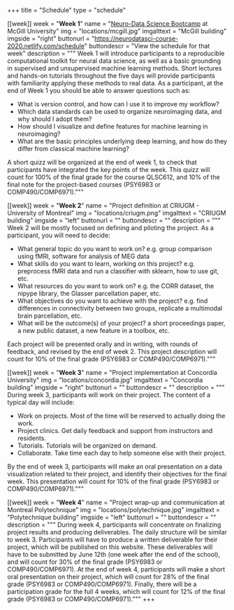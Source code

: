 +++
title = "Schedule"
type = "schedule"


[[week]]
  week = "**Week 1**"
  name = "[Neuro-Data Science Bootcamp](https://neurodatasci-course-2020.netlify.com/) at McGill University"
  img = "locations/mcgill.jpg"
  imgalttext = "McGill building"
  imgside = "right"
  buttonurl = "https://neurodatasci-course-2020.netlify.com/schedule"
  buttondescr = "View the schedule for that week"
  description = """
  Week 1 will introduce participants to a reproducible computational toolkit for neural data science, as well as a basic grounding in supervised and unsupervised machine learning methods.
Short lectures and hands-on tutorials throughout the five days will provide participants with familiarity applying these methods to real data. As a participant, at the end of Week 1 you should be able to answer questions such as:
 * What is version control, and how can I use it to improve my workflow?
 * Which data standards can be used to organize neuroimaging data, and why should I adopt them?
 * How should I visualize and define features for machine learning in neuroimaging?
 * What are the basic principles underlying deep learning, and how do they differ from classical machine learning?

A short quizz will be organized at the end of week 1, to check that participants have integrated the key points of the week. This quizz will count for 100% of the final grade for the course QLSC612, and 10% of the final note for the project-based courses (PSY6983 or COMP490/COMP6971)."""

[[week]]
  week = "**Week 2**"
  name = "Project definition at CRIUGM - University of Montreal"
  img = "locations/criugm.png"
  imgalttext = "CRIUGM building"
  imgside = "left"
  buttonurl = ""
  buttondescr = ""
  description = """
   Week 2 will be mostly focused on defining and piloting the project. As a participant, you will need to decide:

 * What general topic do you want to work on? e.g. group comparison using fMRI, software for analysis of MEG data
 * What skills do you want to learn, working on this project? e.g. preprocess fMRI data and run a classifier with sklearn, how to use git, etc.
 * What resources do you want to work on? e.g. the CORR dataset, the nipype library, the Glasser parcellation paper, etc.
 * What objectives do you want to achieve with the project? e.g. find differences in connectivity between two groups, replicate a multimodal brain parcellation, etc.
 * What will be the outcome(s) of your project? a short proceedings paper, a new public dataset, a new feature in a toolbox, etc.

 Each project will be presented orally and in writing, with rounds of feedback, and revised by the end of week 2. This project description will count for 10% of the final grade (PSY6983 or COMP490/COMP6971)."""

[[week]]
  week = "**Week 3**"
  name = "Project implementation at Concordia University"
  img = "locations/concordia.jpg"
  imgalttext = "Concordia building"
  imgside = "right"
  buttonurl = ""
  buttondescr = ""
  description = """
  During week 3, participants will work on their project. The content of a typical day will include:

  * Work on projects. Most of the time will be reserved to actually doing the work.
  * Project clinics. Get daily feedback and support from instructors and residents.
  * Tutorials. Tutorials will be organized on demand.
  * Collaborate. Take time each day to help someone else with their project.

By the end of week 3, participants will make an oral presentation on a data visualization related to their project, and identify their objectives for the final week. This presentation will count for 10% of the final grade (PSY6983 or COMP490/COMP6971)."""

[[week]]
  week = "**Week 4**"
  name = "Project wrap-up and communication at Montreal Polytechnique"
  img = "locations/polytechnique.jpg"
  imgalttext = "Polytechnique building"
  imgside = "left"
  buttonurl = ""
  buttondescr = ""
  description = """
  During week 4, participants will concentrate on finalizing project results and producing deliverables. The daily structure will be similar to week 3. Participants will have to produce a written deliverable for their project, which will be published on this website. These deliverables will have to be submitted by June 12th (one week after the end of the school), and will count for 30% of the final grade (PSY6983 or COMP490/COMP6971). At the end of week 4, participants will make a short oral presentation on their project, which will count for 28% of the final grade (PSY6983 or COMP490/COMP6971). Finally, there will be a participation grade for the full 4 weeks, which will count for 12% of the final grade (PSY6983 or COMP490/COMP6971)."""
+++
